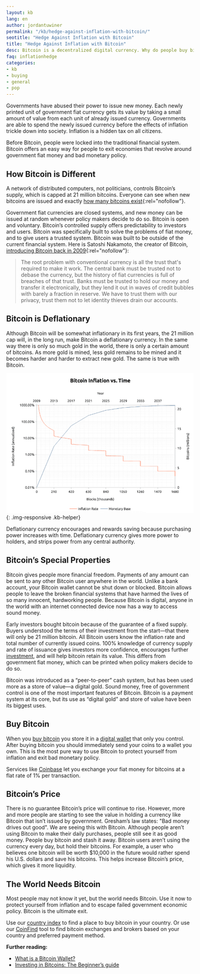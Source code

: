 ```yaml
---
layout: kb
lang: en
author: jordantuwiner
permalink: "/kb/hedge-against-inflation-with-bitcoin/"
seotitle: "Hedge Against Inflation with Bitcoin"
title: "Hedge Against Inflation with Bitcoin"
desc: Bitcoin is a decentralized digital currency. Why do people buy bitcoin? What do people use it for? Bitcoin has many advantages over other forms of money. 
faq: inflationhedge
categories: 
- kb
- buying
- general
- pop
---
```

Governments have abused their power to issue new money. Each newly printed unit of government fiat currency gets its value by taking a small amount of value from each unit of already issued currency. Governments are able to spend the newly issued currency before the effects of inflation trickle down into society. Inflation is a hidden tax on all citizens.

Before Bitcoin, people were locked into the traditional financial system. Bitcoin offers an easy way for people to exit economies that revolve around government fiat money and bad monetary policy.   

## How Bitcoin is Different
A network of distributed computers, not politicians, controls Bitcoin’s supply, which is capped at 21 million bitcoins. Everyone can see when new bitcoins are issued and exactly [how many bitcoins exist](https://blockchain.info/charts/total-bitcoins){:rel="nofollow"}. 

Government fiat currencies are closed systems, and new money can be issued at random whenever policy makers decide to do so. Bitcoin is open and voluntary. Bitcoin’s controlled supply offers predictability to investors and users. Bitcoin was specifically built to solve the problems of fiat money, and to give users a trusted system. Bitcoin was built to be outside of the current financial system. Here is Satoshi Nakamoto, the creator of Bitcoin, [introducing Bitcoin back in 2009](http://satoshi.nakamotoinstitute.org/posts/p2pfoundation/1/#selection-33.0-33.479){:rel="nofollow"}:

> The root problem with conventional currency is all the trust that's required to make it work. The central bank must be trusted not to debase the currency, but the history of fiat currencies is full of breaches of that trust. Banks must be trusted to hold our money and transfer it electronically, but they lend it out in waves of credit bubbles with barely a fraction in reserve. We have to trust them with our privacy, trust them not to let identity thieves drain our accounts.

## Bitcoin is Deflationary
Although Bitcoin will be somewhat inflationary in its first years, the 21 million cap will, in the long run, make Bitcoin a deflationary currency. In the same way there is only so much gold in the world, there is only a certain amount of bitcoins. As more gold is mined, less gold remains to be mined and it becomes harder and harder to extract new gold. The same is true with Bitcoin.

![bitcoin inflation rate][inflationchart]{: .img-responsive .kb-helper}

Deflationary currency encourages and rewards saving because purchasing power increases with time. Deflationary currency gives more power to holders, and strips power from any central authority. 

## Bitcoin’s Special Properties
Bitcoin gives people more financial freedom. Payments of any amount can be sent to any other Bitcoin user anywhere in the world. Unlike a bank account, your Bitcoin wallet cannot be shut down or blocked. Bitcoin allows people to leave the broken financial systems that have harmed the lives of so many innocent, hardworking people. Because Bitcoin is digital, anyone in the world with an internet connected device now has a way to access sound money.

Early investors bought bitcoin because of the guarantee of a fixed supply. Buyers understood the terms of their investment from the start—that there will only be 21 million bitcoin. All Bitcoin users know the inflation rate and total number of currently issued coins. 100% knowledge of currency supply and rate of issuance gives investors more confidence, encourages further [investment](/kb/investing-in-bitcoin/), and will help bitcoin retain its value. This differs from government fiat money, which can be printed when policy makers decide to do so. 

Bitcoin was introduced as a “peer-to-peer” cash system, but has been used more as a store of value—a digital gold. Sound money, free of government control is one of the most important features of Bitcoin. Bitcoin is a payment system at its core, but its use as “digital gold” and store of value have been its biggest uses. 

## Buy Bitcoin
When you [buy bitcoin](/) you store it in a [digital wallet](/wallets/) that only you control. After buying bitcoin you should immediately send your coins to a wallet you own. This is the most pure way to use Bitcoin to protect yourself from inflation and exit bad monetary policy. 

Services like [Coinbase](http://buybitcoinww.co/buycoinbase) let you exchange your fiat money for bitcoins at a flat rate of 1% per transaction. 

## Bitcoin’s Price
There is no guarantee Bitcoin’s price will continue to rise. However, more and more people are starting to see the value in holding a currency like Bitcoin that isn’t issued by government. Gresham’s law states: "Bad money drives out good". We are seeing this with Bitcoin. Although people aren’t using Bitcoin to make their daily purchases, people still see it as good money. People buy bitcoin and stash it away. Bitcoin users aren’t using the currency every day, but hold their bitcoins. For example, a user who believes one bitcoin will be worth $10,000 in the future would rather spend his U.S. dollars and save his bitcoins. This helps increase Bitcoin’s price, which gives it more liquidity. 

## The World Needs Bitcoin
Most people may not know it yet, but the world needs Bitcoin. Use it now to protect yourself from inflation and to escape failed government economic policy. Bitcoin is the ultimate exit. 

Use our [country index](/en/) to find a place to buy bitcoin in your country. Or use our [CoinFind](/coinfind/) tool to find bitcoin exchanges and brokers based on your country and preferred payment method. 

**Further reading:**
 
* [What is a Bitcoin Wallet?](/kb/what-is-a-bitcoin-wallet/)
* [Investing in Bitcoins: The Beginner’s guide](/kb/investing-in-bitcoin/)

[inflationchart]: /img/kb/bitcoinsupply.png